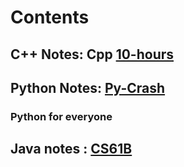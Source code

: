 # Contents

## C++ Notes: Cpp [10-hours](https://www.youtube.com/channel/UCl5-BV9aRaeDVohpE4sqJiQ)

## Python Notes: [Py-Crash](https://ehmatthes.github.io/pcc_2e/regular_index/)

### Python for everyone

## Java notes : [CS61B](fa20.datastructur.es/index.html)
